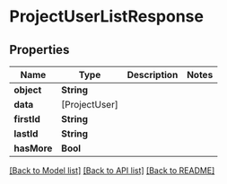 # ProjectUserListResponse

## Properties
Name | Type | Description | Notes
------------ | ------------- | ------------- | -------------
**object** | **String** |  | 
**data** | [ProjectUser] |  | 
**firstId** | **String** |  | 
**lastId** | **String** |  | 
**hasMore** | **Bool** |  | 

[[Back to Model list]](../README.md#documentation-for-models) [[Back to API list]](../README.md#documentation-for-api-endpoints) [[Back to README]](../README.md)


